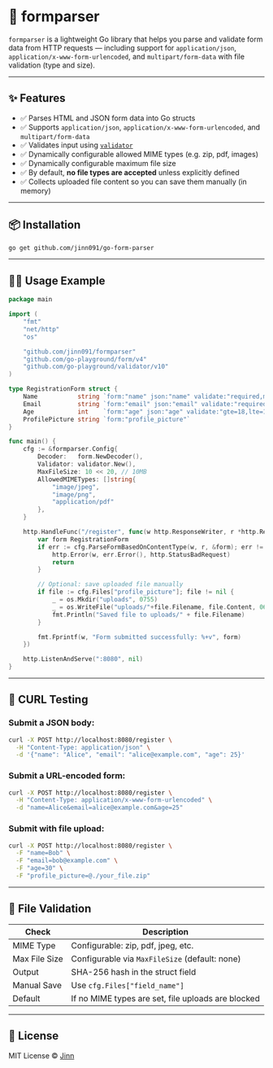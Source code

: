 # 🧾 formparser

`formparser` is a lightweight Go library that helps you parse and validate form data from HTTP requests — including support for `application/json`, `application/x-www-form-urlencoded`, and `multipart/form-data` with file validation (type and size).

---

## ✨ Features

-   ✅ Parses HTML and JSON form data into Go structs
-   ✅ Supports `application/json`, `application/x-www-form-urlencoded`, and `multipart/form-data`
-   ✅ Validates input using [`validator`](https://github.com/go-playground/validator)
-   ✅ Dynamically configurable allowed MIME types (e.g. zip, pdf, images)
-   ✅ Dynamically configurable maximum file size
-   ✅ By default, **no file types are accepted** unless explicitly defined
-   ✅ Collects uploaded file content so you can save them manually (in memory)

---

## 📦 Installation

```bash
go get github.com/jinn091/go-form-parser
```

---

## 🧑‍💻 Usage Example

```go
package main

import (
	"fmt"
	"net/http"
	"os"

	"github.com/jinn091/formparser"
	"github.com/go-playground/form/v4"
	"github.com/go-playground/validator/v10"
)

type RegistrationForm struct {
	Name           string `form:"name" json:"name" validate:"required,min=2"`
	Email          string `form:"email" json:"email" validate:"required,email"`
	Age            int    `form:"age" json:"age" validate:"gte=18,lte=100"`
	ProfilePicture string `form:"profile_picture"`
}

func main() {
	cfg := &formparser.Config{
		Decoder:   form.NewDecoder(),
		Validator: validator.New(),
		MaxFileSize: 10 << 20, // 10MB
		AllowedMIMETypes: []string{
			"image/jpeg",
			"image/png",
			"application/pdf"
		},
	}

	http.HandleFunc("/register", func(w http.ResponseWriter, r *http.Request) {
		var form RegistrationForm
		if err := cfg.ParseFormBasedOnContentType(w, r, &form); err != nil {
			http.Error(w, err.Error(), http.StatusBadRequest)
			return
		}

		// Optional: save uploaded file manually
		if file := cfg.Files["profile_picture"]; file != nil {
			_ = os.Mkdir("uploads", 0755)
			_ = os.WriteFile("uploads/"+file.Filename, file.Content, 0644)
			fmt.Println("Saved file to uploads/" + file.Filename)
		}

		fmt.Fprintf(w, "Form submitted successfully: %+v", form)
	})

	http.ListenAndServe(":8080", nil)
}
```

---

## 🧪 CURL Testing

### Submit a JSON body:

```bash
curl -X POST http://localhost:8080/register \
  -H "Content-Type: application/json" \
  -d '{"name": "Alice", "email": "alice@example.com", "age": 25}'
```

### Submit a URL-encoded form:

```bash
curl -X POST http://localhost:8080/register \
  -H "Content-Type: application/x-www-form-urlencoded" \
  -d "name=Alice&email=alice@example.com&age=25"
```

### Submit with file upload:

```bash
curl -X POST http://localhost:8080/register \
  -F "name=Bob" \
  -F "email=bob@example.com" \
  -F "age=30" \
  -F "profile_picture=@./your_file.zip"
```

---

## 🔐 File Validation

| Check         | Description                                        |
| ------------- | -------------------------------------------------- |
| MIME Type     | Configurable: zip, pdf, jpeg, etc.                 |
| Max File Size | Configurable via `MaxFileSize` (default: none)     |
| Output        | SHA-256 hash in the struct field                   |
| Manual Save   | Use `cfg.Files["field_name"]`                      |
| Default       | If no MIME types are set, file uploads are blocked |

---

## 📃 License

MIT License © [Jinn](https://github.com/jinn091)
